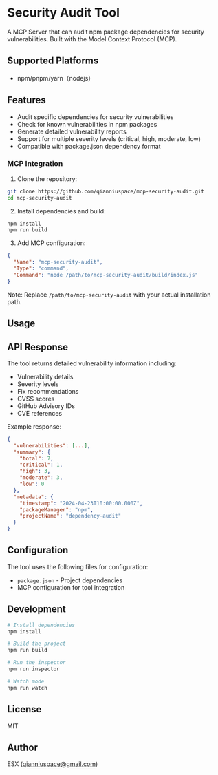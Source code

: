 # Security Audit Tool

A MCP Server that can audit npm package dependencies for security vulnerabilities. Built with the Model Context Protocol (MCP).

## Supported Platforms

- npm/pnpm/yarn（nodejs）

## Features

- Audit specific dependencies for security vulnerabilities
- Check for known vulnerabilities in npm packages
- Generate detailed vulnerability reports
- Support for multiple severity levels (critical, high, moderate, low)
- Compatible with package.json dependency format

### MCP Integration

1. Clone the repository:
```bash
git clone https://github.com/qianniuspace/mcp-security-audit.git
cd mcp-security-audit
```

2. Install dependencies and build:
```bash
npm install
npm run build
```

3. Add MCP configuration:
```json
{
  "Name": "mcp-security-audit",
  "Type": "command",
  "Command": "node /path/to/mcp-security-audit/build/index.js"
}
```
Note: Replace `/path/to/mcp-security-audit` with your actual installation path.

## Usage



## API Response

The tool returns detailed vulnerability information including:

- Vulnerability details
- Severity levels
- Fix recommendations
- CVSS scores
- GitHub Advisory IDs
- CVE references

Example response:
```json
{
  "vulnerabilities": [...],
  "summary": {
    "total": 7,
    "critical": 1,
    "high": 3,
    "moderate": 3,
    "low": 0
  },
  "metadata": {
    "timestamp": "2024-04-23T10:00:00.000Z",
    "packageManager": "npm",
    "projectName": "dependency-audit"
  }
}
```

## Configuration

The tool uses the following files for configuration:
- `package.json` - Project dependencies
- MCP configuration for tool integration

## Development

```bash
# Install dependencies
npm install

# Build the project
npm run build

# Run the inspector
npm run inspector

# Watch mode
npm run watch
```

## License

MIT

## Author

ESX (qianniuspace@gmail.com)

